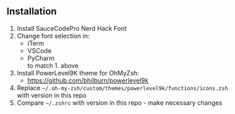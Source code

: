 ## Installation
1. Install SauceCodePro Nerd Hack Font
2. Change font selection in:
    - iTerm
    - VSCode
    - PyCharm  
    to match 1. above
3. Install PowerLevel9K theme for OhMyZsh:
    - https://github.com/bhilburn/powerlevel9k
4. Replace `~/.oh-my-zsh/custom/themes/powerlevel9k/functions/icons.zsh` with version in this repo
5. Compare `~/.zshrc` with version in this repo - make necessary changes